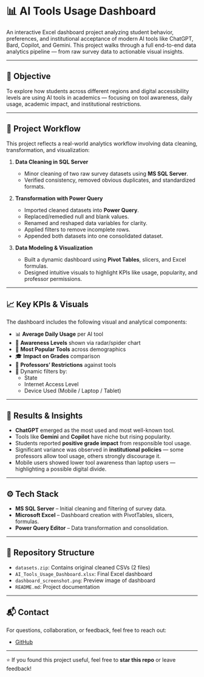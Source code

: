 # 📊 AI Tools Usage Dashboard

An interactive Excel dashboard project analyzing student behavior, preferences, and institutional acceptance of modern AI tools like ChatGPT, Bard, Copilot, and Gemini. This project walks through a full end-to-end data analytics pipeline — from raw survey data to actionable visual insights.

---

## 🎯 Objective

To explore how students across different regions and digital accessibility levels are using AI tools in academics — focusing on tool awareness, daily usage, academic impact, and institutional restrictions.

---

## 🧩 Project Workflow

This project reflects a real-world analytics workflow involving data cleaning, transformation, and visualization:

1. **Data Cleaning in SQL Server**
   - Minor cleaning of two raw survey datasets using **MS SQL Server**.
   - Verified consistency, removed obvious duplicates, and standardized formats.

2. **Transformation with Power Query**
   - Imported cleaned datasets into **Power Query**.
   - Replaced/remedied null and blank values.
   - Renamed and reshaped data variables for clarity.
   - Applied filters to remove incomplete rows.
   - Appended both datasets into one consolidated dataset.

3. **Data Modeling & Visualization**
   - Built a dynamic dashboard using **Pivot Tables**, slicers, and Excel formulas.
   - Designed intuitive visuals to highlight KPIs like usage, popularity, and professor permissions.

---

## 📈 Key KPIs & Visuals

The dashboard includes the following visual and analytical components:

- 📊 **Average Daily Usage** per AI tool
- 📌 **Awareness Levels** shown via radar/spider chart
- 🥇 **Most Popular Tools** across demographics
- 🎓 **Impact on Grades** comparison
- 🚫 **Professors’ Restrictions** against tools
- 🧮 Dynamic filters by:
  - State
  - Internet Access Level
  - Device Used (Mobile / Laptop / Tablet)

---

## 🌟 Results & Insights

- **ChatGPT** emerged as the most used and most well-known tool.
- Tools like **Gemini** and **Copilot** have niche but rising popularity.
- Students reported **positive grade impact** from responsible tool usage.
- Significant variance was observed in **institutional policies** — some professors allow tool usage, others strongly discourage it.
- Mobile users showed lower tool awareness than laptop users — highlighting a possible digital divide.

---

## ⚙️ Tech Stack

- **MS SQL Server** – Initial cleaning and filtering of survey data.
- **Microsoft Excel** – Dashboard creation with PivotTables, slicers, formulas.
- **Power Query Editor** – Data transformation and consolidation.

---

## 📁 Repository Structure



- `datasets.zip`: Contains original cleaned CSVs (2 files)
- `AI_Tools_Usage_Dashboard.xlsx`: Final Excel dashboard
- `dashboard_screenshot.png`: Preview image of dashboard
- `README.md`: Project documentation


---

## 📬 Contact

For questions, collaboration, or feedback, feel free to reach out:

- [GitHub](https://github.com/HarshUpadhyay5)

---

⭐ If you found this project useful, feel free to **star this repo** or leave feedback!
